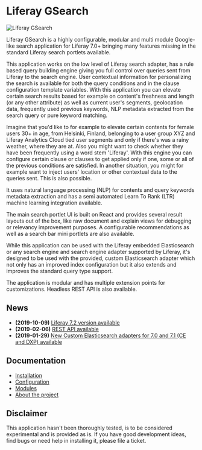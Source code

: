 
# Liferay GSearch

![Liferay GSearch](https://github.com/peerkar/liferay-gsearch/raw/master/screenshots/gsearch.gif)

Liferay GSearch is a highly configurable, modular and multi module Google-like search application for Liferay 7.0+  bringing many features missing in the standard Liferay search portlets available.

This application works on the low level of Liferay search adapter, has a rule based query building engine giving you full control over queries sent from Liferay to the search engine. User contextual information for personalizing the search is available for both the query conditions and in the clause configuration template variables. With this application you can elevate certain search results based for example on content's freshness and length (or any other attribute) as well as current user's segments, geolocation data, frequently used previous keywords, NLP metadata extracted from the search query or pure keyword matching.

Imagine that you'd like to for example to elevate certain contents for female users 30+ in age, from Helsinki, Finland, belonging to a user group XYZ and Liferay Analytics Cloud tied user segments and only if there's was a rainy weather, where they are at. Also you might want to check whether they have been frequently using a word stem 'Liferay'. With this engine you can configure certain clause or clauses to get applied only if one, some or all of the previous conditions are satisfied. In another situation, you might for example want to inject users' location or other contextual data to the queries sent. This is also possible.

It uses natural language processing (NLP) for contents and query keywords metadata extraction and has a semi automated Learn To Rank (LTR) machine learning integration available.

The main search portlet UI is built on React and provides several result layouts out of the box, like raw document and explain views for debugging or relevancy improvement purposes. A configurable recommendations as well as a search bar mini portlets are also available.

While this application can be used with the Liferay embedded Elasticsearch or any search engine and search engine adapter supported by Liferay, it's designed to be used with the provided, custom Elasticsearch adapter which not only has an improved index configuration but it also extends and improves the standard query type support. 

The application is modular and has multiple extension points for customizations. Headless REST API is also available.

## News
* __(2019-10-09)__ [Liferay 7.2 version available](https://github.com/peerkar/liferay-gsearch/tree/master/binaries/7.2/)
* __(2019-02-06)__ [REST API available](https://github.com/peerkar/liferay-gsearch/tree/master/binaries/7.1/2019-06-19)
* __(2019-01-29)__ [New Custom Elasticsearch adapters for 7.0 and 7.1 (CE and DXP) available](https://github.com/peerkar/liferay-gsearch/wiki/Changelog)

## Documentation

* [Installation](https://github.com/peerkar/liferay-gsearch/wiki/Installation)
* [Configuration](https://github.com/peerkar/liferay-gsearch/wiki/Configuration)
* [Modules](https://github.com/peerkar/liferay-gsearch/wiki/Modules)
* [About the project](https://github.com/peerkar/liferay-gsearch/wiki/About)

## Disclaimer

This application hasn't been thoroughly tested, is to be considered experimental and is provided as is. If you have good development ideas, find bugs or need help in installing it, please file a ticket.
